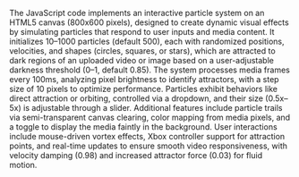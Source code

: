 The JavaScript code implements an interactive particle system on an HTML5 canvas (800x600 pixels), designed to create dynamic visual effects by simulating particles that respond to user inputs and media content. It initializes 10–1000 particles (default 500), each with randomized positions, velocities, and shapes (circles, squares, or stars), which are attracted to dark regions of an uploaded video or image based on a user-adjustable darkness threshold (0–1, default 0.85). The system processes media frames every 100ms, analyzing pixel brightness to identify attractors, with a step size of 10 pixels to optimize performance. Particles exhibit behaviors like direct attraction or orbiting, controlled via a dropdown, and their size (0.5x–5x) is adjustable through a slider. Additional features include particle trails via semi-transparent canvas clearing, color mapping from media pixels, and a toggle to display the media faintly in the background. User interactions include mouse-driven vortex effects, Xbox controller support for attraction points, and real-time updates to ensure smooth video responsiveness, with velocity damping (0.98) and increased attractor force (0.03) for fluid motion.
